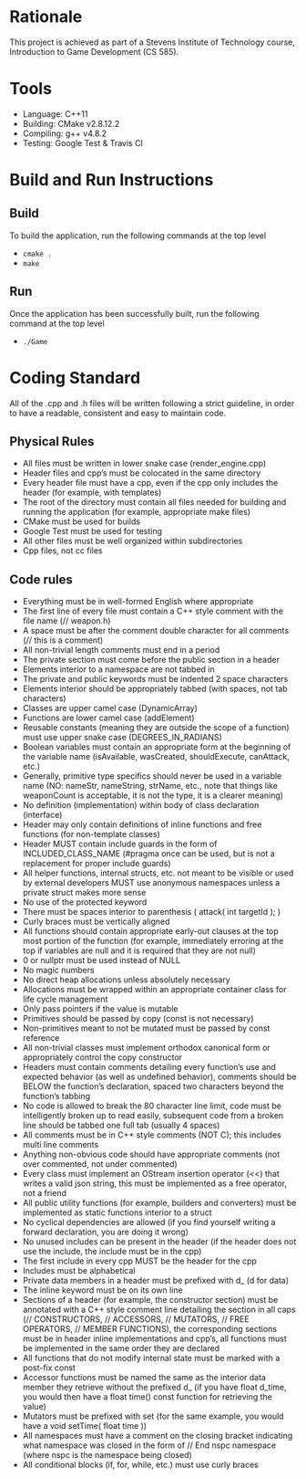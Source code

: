 # Rationale

This project is achieved as part of a Stevens Institute of Technology course, Introduction to Game Development (CS 585).

# Tools

- Language:   C++11
- Building:   CMake v2.8.12.2
- Compiling:  g++ v4.8.2
- Testing:    Google Test & Travis CI

# Build and Run Instructions

## Build
To build the application, run the following commands at the top level
- `cmake .`
- `make`

## Run
Once the application has been successfully built, run the following command at the top level
- `./Game`

# Coding Standard

All of the .cpp and .h files will be written following a strict guideline, in order to have a readable, consistent and easy to maintain code.

## Physical Rules
- All files must be written in lower snake case (render_engine.cpp)
- Header files and cpp’s must be colocated in the same directory
- Every header file must have a cpp, even if the cpp only includes the header (for example, with templates)
- The root of the directory must contain all files needed for building and running the application (for example, appropriate make files)
- CMake must be used for builds
- Google Test must be used for testing
- All other files must be well organized within subdirectories
- Cpp files, not cc files

## Code rules
- Everything must be in well-formed English where appropriate
- The first line of every file must contain a C++ style comment with the file name (// weapon.h)
- A space must be after the comment double character for all comments (// this is a comment)
- All non-trivial length comments must end in a period
- The private section must come before the public section in a header
- Elements interior to a namespace are not tabbed in
- The private and public keywords must be indented 2 space characters
- Elements interior should be appropriately tabbed (with spaces, not tab characters)
- Classes are upper camel case (DynamicArray)
- Functions are lower camel case (addElement)
- Reusable constants (meaning they are outside the scope of a function) must use upper snake case (DEGREES_IN_RADIANS)
- Boolean variables must contain an appropriate form at the beginning of the variable name (isAvailable, wasCreated, shouldExecute, canAttack, etc.)
- Generally, primitive type specifics should never be used in a variable name (NO: nameStr, nameString, strName, etc., note that things like weaponCount is acceptable, it is not the type, it is a clearer meaning)
- No definition (implementation) within body of class declaration (interface)
- Header may only contain definitions of inline functions and free functions (for non-template classes)
- Header MUST contain include guards in the form of INCLUDED_CLASS_NAME (#pragma once can be used, but is not a replacement for proper include guards)
- All helper functions, internal structs, etc. not meant to be visible or used by external developers MUST use anonymous namespaces unless a private struct makes more sense
- No use of the protected keyword
- There must be spaces interior to parenthesis ( attack( int targetId ); )
- Curly braces must be vertically aligned
- All functions should contain appropriate early-out clauses at the top most portion of the function (for example, immediately erroring at the top if variables are null and it is required that they are not null)
- 0 or nullptr must be used instead of NULL
- No magic numbers
- No direct heap allocations unless absolutely necessary
- Allocations must be wrapped within an appropriate container class for life cycle management
- Only pass pointers if the value is mutable
- Primitives should be passed by copy (const is not necessary)
- Non-primitives meant to not be mutated must be passed by const reference
- All non-trivial classes must implement orthodox canonical form or appropriately control the copy constructor
- Headers must contain comments detailing every function’s use and expected behavior (as well as undefined behavior), comments should be BELOW the function’s declaration, spaced two characters beyond the function’s tabbing
- No code is allowed to break the 80 character line limit, code must be intelligently broken up to read easily, subsequent code from a broken line should be tabbed one full tab (usually 4 spaces)
- All comments must be in C++ style comments (NOT C); this includes multi line comments
- Anything non-obvious code should have appropriate comments (not over commented, not under commented)
- Every class must implement an OStream insertion operator (<<) that writes a valid json string, this must be implemented as a free operator, not a friend
- All public utility functions (for example, builders and converters) must be implemented as static functions interior to a struct
- No cyclical dependencies are allowed (if you find yourself writing a forward declaration, you are doing it wrong)
- No unused includes can be present in the header (if the header does not use the include, the include must be in the cpp)
- The first include in every cpp MUST be the header for the cpp
- Includes must be alphabetical
- Private data members in a header must be prefixed with d_ (d for data)
- The inline keyword must be on its own line
- Sections of a header (for example, the constructor section) must be annotated with a C++ style comment line detailing the section in all caps (// CONSTRUCTORS, // ACCESSORS, // MUTATORS, // FREE OPERATORS, // MEMBER FUNCTIONS), the corresponding sections must be in header inline implementations and cpp’s, all functions must be implemented in the same order they are declared
- All functions that do not modify internal state must be marked with a post-fix const
- Accessor functions must be named the same as the interior data member they retrieve without the prefixed d_ (if you have float d_time, you would then have a float time() const function for retrieving the value)
- Mutators must be prefixed with set (for the same example, you would have a void setTime( float time ))
- All namespaces must have a comment on the closing bracket indicating what namespace was closed in the form of // End nspc namespace (where nspc is the namespace being closed)
- All conditional blocks (if, for, while, etc.) must use curly braces
